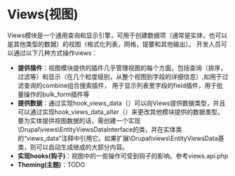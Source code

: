 Views(视图)
==========

Views模块是一个通用查询和显示引擎，可用于创建数据项（通常是实体，也可以是其他类型的数据）的视图（格式化列表，网格，提要和其他输出）。
开发人员可以通过以下几种方式操作views：
* **提供插件**：视图模块提供的插件几乎管理视图的每个方面，包括查询（排序，过滤等）和显示（在几个粒度级别，从整个视图到字段的详细信息）,如用于过滤查询的combine组合搜索插件，
用于显示列表里字段的field插件，用于批量操作的bulk_form插件等
* **提供数据**：通过实现hook_views_data（）可以向Views提供数据类型，并且可以通过实现hook_views_data_alter（）来更改其他模块提供的数据类型。
要为实体提供视图数据的话，需创建一个实现\Drupal\views\EntityViewsDataInterface的类，并在实体类的“views_data”注释中引用它。如果扩展\Drupal\views\EntityViewsData基类，则可以自动生成继成的大部分内容。
* **实现hooks(钩子)**：视图中的一些操作可受到钩子的影响。参考views.api.php
* **Theming(主题)**：TODO
